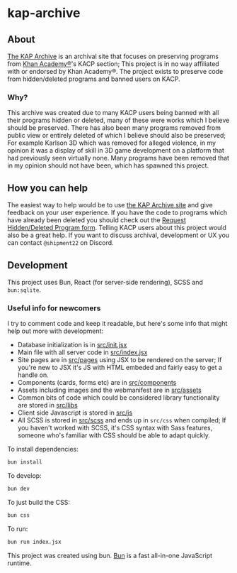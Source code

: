 # kap-archive

## About

[The KAP Archive](https://kap-archive.bhavjit.com/) is an archival site that focuses on preserving programs from [Khan Academy®](https://khanacademy.org/)'s KACP section;
This project is in no way affiliated with or endorsed by Khan Academy®.
The project exists to preserve code from hidden/deleted programs and banned users on KACP.

### Why?

This archive was created due to many KACP users being banned with all their programs hidden or deleted, many of these were works which I believe should be preserved. 
There has also been many programs removed from public view or entirely deleted of which I believe should also be preserved; For example Karlson 3D which was removed for alleged violence, in my opinion it was a display of skill in 3D game development on a platform that had previously seen virtually none.
Many programs have been removed that in my opinion should not have been, which has spawned this project.

## How you can help

The easiest way to help would be to use [the KAP Archive site](https://kap-archive.bhavjit.com/) and give feedback on your user experience. If you have the code to programs which have already been deleted you should check out the [Request Hidden/Deleted Program form](https://kap-archive.bhavjit.com/request_by_code). Telling KACP users about this project would also be a great help. If you want to discuss archival, development or UX you can contact `@shipment22` on Discord.


## Development

This project uses Bun, React (for server-side rendering), SCSS and `bun:sqlite`.


### Useful info for newcomers

I try to comment code and keep it readable, but here's some info that might help out more with development:

- Database initialization is in [src/init.jsx](https://github.com/Shipment22/KAP-Archive/blob/main/src/init.jsx)
- Main file with all server code in [src/index.jsx](https://github.com/Shipment22/KAP-Archive/blob/main/src/index.jsx)
- Site pages are in [src/pages](https://github.com/Shipment22/KAP-Archive/tree/main/src/pages) using JSX to be rendered on the server; If you're new to JSX it's JS with HTML embeded and fairly easy to get a handle on.
- Components (cards, forms etc) are in [src/components](https://github.com/Shipment22/KAP-Archive/tree/main/src/components)
- Assets including images and the webmanifest are in [src/assets](https://github.com/Shipment22/KAP-Archive/tree/main/src/assets)
- Common bits of code which could be considered library functionality are stored in [src/libs](https://github.com/Shipment22/KAP-Archive/tree/main/src/libs)
- Client side Javascript is stored in [src/js](https://github.com/Shipment22/KAP-Archive/tree/main/src/js)
- All SCSS is stored in [src/scss](https://github.com/Shipment22/KAP-Archive/tree/main/src/scss) and ends up in `src/css` when compiled; If you haven't worked with SCSS, it's CSS syntax with Sass features, someone who's familiar with CSS should be able to adapt quickly.

  
To install dependencies:

```bash
bun install
```

To develop:

```bash
bun dev
```

To just build the CSS:

```bash
bun css
```

To run:

```bash
bun run index.jsx
```

This project was created using bun. [Bun](https://bun.sh) is a fast all-in-one JavaScript runtime.
